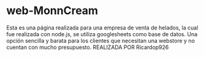 # web-MonnCream
Esta es una página realizada para una empresa de venta de helados, la cual fue realizada con node.js, se utiliza googlesheets como base de datos. 
Una opción sencilla y barata para los clientes que necesitan una webstore y no cuentan con mucho presupuesto.
REALIZADA POR Ricardop926
